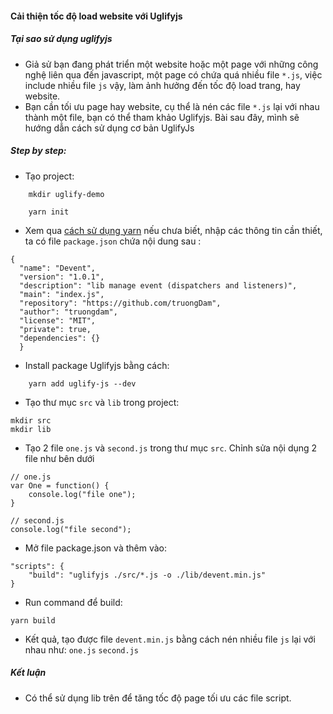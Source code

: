 #### Cải thiện tốc độ load website với Uglifyjs
##### Tại sao sử dụng uglifyjs
- Giả sử bạn đang phát triển một website hoặc một page với những công nghệ liên qua đến javascript, một page có chứa quá nhiều file ```*.js```, việc include nhiều file ```js``` vậy, làm ảnh hưởng đến tốc độ load trang, hay website.
- Bạn cần tối ưu page hay website, cụ thể là nén các file ```*.js``` lại với nhau thành một file, bạn có thể tham khảo Uglifyjs. Bài sau đây, mình sẽ hướng dẫn cách sử dụng cơ bản UglifyJs

##### Step by step:
- Tạo project:
```
    mkdir uglify-demo
    
    yarn init
```
- Xem qua [cách sử dụng yarn](https://truongdam.github.io/2019/03/19/tu-hoc-co-ban-ve-yarn/) nếu chưa biết, nhập các thông tin cần thiết, ta có file ```package.json``` chứa nội dung sau :

```
{
  "name": "Devent",
  "version": "1.0.1",
  "description": "lib manage event (dispatchers and listeners)",
  "main": "index.js",
  "repository": "https://github.com/truongDam",
  "author": "truongdam",
  "license": "MIT",
  "private": true,
  "dependencies": {}
  }
```
- Install package Uglifyjs bằng cách:
```
    yarn add uglify-js --dev
```
- Tạo thư mục ```src``` và ```lib``` trong project:
```
mkdir src
mkdir lib
```
- Tạo 2 file ```one.js``` và ```second.js``` trong thư mục ```src```. Chỉnh sửa nội dụng 2 file như bên dưới

```
// one.js
var One = function() {
    console.log("file one");
}

// second.js
console.log("file second");

```
- Mở file package.json và thêm vào:
```
"scripts": {
    "build": "uglifyjs ./src/*.js -o ./lib/devent.min.js"
}
```
- Run command để build:
```
yarn build
```
- Kết quả, tạo được file ```devent.min.js``` bằng cách nén nhiều file ```js``` lại với nhau như: ```one.js``` ```second.js```

##### Kết luận
- Có thể sử dụng lib trên để tăng tốc độ page tối ưu các file script.
